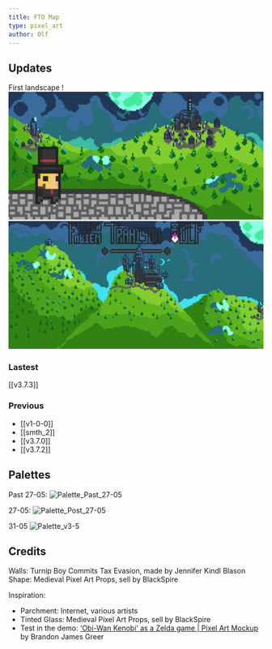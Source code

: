 ```yaml
---
title: FTO Map
type: pixel_art
author: Olf
---
```


## Updates

First landscape !
![high on the balcony](attachments/MAP/landscape/LANDSCAPE%20Final%20Clouds.gif "some clouds hates each others")
![Le Manoir de La Fabinie](attachments/MAP/landscape/Screen%20Title%20Placeholder.gif "prayge your sanity...")

### Lastest

[[v3.7.3]]

### Previous

- [[v1-0-0]]
- [[smth_2]]
- [[v3.7.0]]
- [[v3.7.2]]

## Palettes

Past 27-05:
![Palette_Past_27-05](/FABIENs_Brain/FTO/attachments/MAP/Other/palette_FTO_past27-05.png "Too much color in it")

27-05:
![Palette_Post_27-05](/FABIENs_Brain/FTO/attachments/MAP/Other/palette_FTO_27-05.png "HUE Shifting <3")

31-05
![Palette_v3-5](/FABIENs_Brain/FTO/attachments/MAP/Other/palette%20FTO%20v3-5.png "Have to work the red/brown and maybe purple")

## Credits

Walls: Turnip Boy Commits Tax Evasion, made by Jennifer Kindl
Blason Shape: Medieval Pixel Art Props, sell by BlackSpire

Inspiration:

- Parchment: Internet, various artists
- Tinted Glass: Medieval Pixel Art Props, sell by BlackSpire
- Test in the demo: [‘Obi-Wan Kenobi’ as a Zelda game | Pixel Art Mockup](https://www.youtube.com/watch?v=pjXz-0l9gYc) by  Brandon James Greer
